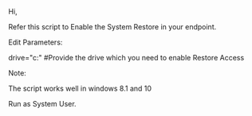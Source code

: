 Hi,

Refer this script to Enable the System Restore in your endpoint.

Edit Parameters:

drive="c:" #Provide the drive which you need to enable Restore Access

Note:

The script works well in windows 8.1 and 10

 

 

Run as System User.